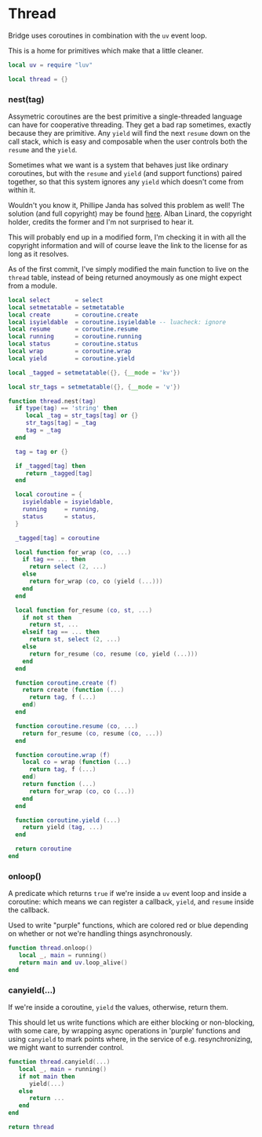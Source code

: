 # Thread


Bridge uses coroutines in combination with the `uv` event loop\.

This is a home for primitives which make that a little cleaner\.

```lua
local uv = require "luv"
```

```lua
local thread = {}
```


### nest\(tag\)

  Assymetric coroutines are the best primitive a single\-threaded language can
have for cooperative threading\.  They get a bad rap sometimes, exactly because
they are primitive\.  Any `yield` will find the next `resume` down on the call
stack, which is easy and composable when the user controls both the `resume`
and the `yield`\.

Sometimes what we want is a system that behaves just like ordinary coroutines,
but with the `resume` and `yield` \(and support functions\) paired together, so
that this system ignores any `yield` which doesn't come from within it\.

Wouldn't you know it, Phillipe Janda has solved this problem as well\!  The
solution \(and full copyright\) may be found [here]( https://github.com/saucisson/lua-coronest/blob/master/LICENSE)\.  Alban Linard, the
copyright holder, credits the former and I'm not surprised to hear it\.

This will probably end up in a modified form, I'm checking it in with all the
copyright information and will of course leave the link to the license for as
long as it resolves\.

As of the first commit, I've simply modified the main function to live on the
`thread` table, instead of being returned anoymously as one might expect from
a module\.

```lua
local select       = select
local setmetatable = setmetatable
local create       = coroutine.create
local isyieldable  = coroutine.isyieldable -- luacheck: ignore
local resume       = coroutine.resume
local running      = coroutine.running
local status       = coroutine.status
local wrap         = coroutine.wrap
local yield        = coroutine.yield

local _tagged = setmetatable({}, {__mode = 'kv'})

local str_tags = setmetatable({}, {__mode = 'v'})

function thread.nest(tag)
  if type(tag) == 'string' then
     local _tag = str_tags[tag] or {}
     str_tags[tag] = _tag
     tag = _tag
  end

  tag = tag or {}

  if _tagged[tag] then
     return _tagged[tag]
  end

  local coroutine = {
    isyieldable = isyieldable,
    running     = running,
    status      = status,
  }

  _tagged[tag] = coroutine

  local function for_wrap (co, ...)
    if tag == ... then
      return select (2, ...)
    else
      return for_wrap (co, co (yield (...)))
    end
  end

  local function for_resume (co, st, ...)
    if not st then
      return st, ...
    elseif tag == ... then
      return st, select (2, ...)
    else
      return for_resume (co, resume (co, yield (...)))
    end
  end

  function coroutine.create (f)
    return create (function (...)
      return tag, f (...)
    end)
  end

  function coroutine.resume (co, ...)
    return for_resume (co, resume (co, ...))
  end

  function coroutine.wrap (f)
    local co = wrap (function (...)
      return tag, f (...)
    end)
    return function (...)
      return for_wrap (co, co (...))
    end
  end

  function coroutine.yield (...)
    return yield (tag, ...)
  end

  return coroutine
end
```


### onloop\(\)

A predicate which returns `true` if we're inside a `uv` event loop and inside
a coroutine: which means we can register a callback, `yield`, and `resume`
inside the callback\.

Used to write "purple" functions, which are colored red or blue depending on
whether or not we're handling things asynchronously\.

```lua
function thread.onloop()
   local _, main = running()
   return main and uv.loop_alive()
end
```


### canyield\(\.\.\.\)

If we're inside a coroutine, `yield` the values, otherwise, return them\.

This should let us write functions which are either blocking or non\-blocking,
with some care, by wrapping async operations in 'purple' functions and using
`canyield` to mark points where, in the service of e\.g\. resynchronizing, we
might want to surrender control\.

```lua
function thread.canyield(...)
   local _, main = running()
   if not main then
      yield(...)
   else
      return ...
   end
end
```

```lua
return thread
```
